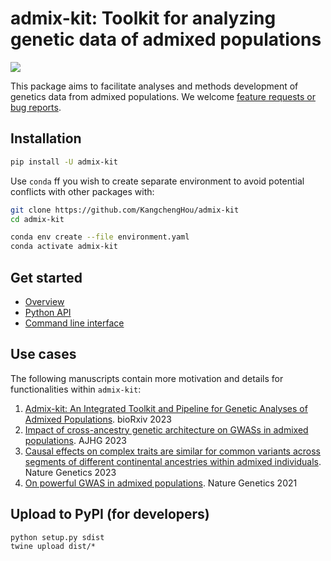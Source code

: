 # admix-kit: Toolkit for analyzing genetic data of admixed populations
![](https://github.com/KangchengHou/admix-tools/actions/workflows/workflow.yml/badge.svg)

This package aims to facilitate analyses and methods development of genetics data from admixed populations. We welcome [feature requests or bug reports](https://github.com/KangchengHou/admix-kit/issues).


## Installation

```bash
pip install -U admix-kit
```

Use `conda` ff you wish to create separate environment to avoid potential conflicts with other packages with:

```bash
git clone https://github.com/KangchengHou/admix-kit
cd admix-kit

conda env create --file environment.yaml
conda activate admix-kit
```

## Get started
- [Overview](https://kangchenghou.github.io/admix-kit/overview.html)
- [Python API](https://kangchenghou.github.io/admix-kit/api.html)
- [Command line interface](https://kangchenghou.github.io/admix-kit/cli/index.html)

## Use cases
The following manuscripts contain more motivation and details for functionalities within `admix-kit`:

1. [Admix-kit: An Integrated Toolkit and Pipeline for Genetic Analyses of Admixed Populations](https://www.biorxiv.org/content/10.1101/2023.09.30.560263v1). bioRxiv 2023
2. [Impact of cross-ancestry genetic architecture on GWASs in admixed populations](https://www.sciencedirect.com/science/article/pii/S0002929723001581). AJHG 2023
3. [Causal effects on complex traits are similar for common variants across segments of different continental ancestries within admixed individuals](https://www.nature.com/articles/s41588-023-01338-6). Nature Genetics  2023
4. [On powerful GWAS in admixed populations](https://www.nature.com/articles/s41588-021-00953-5). Nature Genetics 2021


## Upload to PyPI (for developers)
```
python setup.py sdist
twine upload dist/*
```

<!-- type `PATH=$PATH:~/.local/bin`).  -->

<!-- > To specify a version of admix-kit, use `git clone https://github.com/KangchengHou/admix-kit --branch v0.1`, or replace `v0.1` to other versions listed in https://github.com/KangchengHou/admix-kit/releases. -->